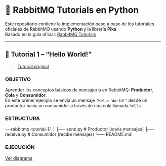 # 🐇 RabbitMQ Tutorials en Python

Este repositorio contiene la implementación paso a paso de los tutoriales oficiales de RabbitMQ usando **Python** y la librería **Pika**.  
Basado en la guía oficial: [RabbitMQ Tutorials](https://www.rabbitmq.com/getstarted.html)

---

## 📘 Tutorial 1 – “Hello World!”

> [Tutorial original](https://www.rabbitmq.com/tutorials/tutorial-one-python)

### OBJETIVO
Aprender los conceptos básicos de mensajería en RabbitMQ: **Productor**, **Cola** y **Consumidor**.  
En este primer ejemplo se envía un mensaje `"Hello World!"` desde un productor hacia un consumidor a través de una cola llamada `hello`.

### ESTRUCTURA

---rabbitmq-tutorial-1/
│
├── send.py        # Productor (envía mensajes)
├── receive.py     # Consumidor (recibe mensajes)
└── README.md

### EJECUCIÓN

[Ver diagrama](https://github.com/Kath1109/RabbitMQ/blob/main/Images/hello_world.png?raw=true)



